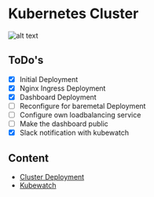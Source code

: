 # Kubernetes Cluster
![alt text](https://encrypted-tbn0.gstatic.com/images?q=tbn:ANd9GcS8ZSnq8vxxNXQ4uoAKCoKUYYXRogxoJULNmOcTmnSejB9Hm16GlQ "Kubernetes Logo")

## ToDo's
- [x] Initial Deployment
- [x] Nginx Ingress Deployment
- [x] Dashboard Deployment
- [ ] Reconfigure for baremetal Deployment
- [ ] Configure own loadbalancing service
- [ ] Make the dashboard public
- [x] Slack notification with kubewatch

## Content
* [Cluster Deployment](https://github.com/jklaiber/KubernetesClusterCoreOS/tree/master/ClusterDeployment)
* [Kubewatch](https://github.com/jklaiber/KubernetesClusterCoreOS/tree/master/kubewatch)
